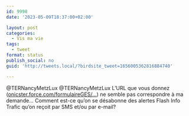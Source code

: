 ```yaml
---
id: 9998
date: '2023-05-09T18:37:00+02:00'

layout: post
categories:
  - Vis ma vie
tags:
  - tweet
format: status
publish_social: no
guid: 'http://tweets.local/?birdsite_tweet=1656005362816884740'

---
```


@TERNancyMetzLux @TERNancyMetzLux L’URL que vous donnez ([onicster.force.com/formulaireGES/…](https://onicster.force.com/formulaireGES/s/?region=FR-GES)) ne semble pas correspondre à ma demande… Comment est-ce qu’on se désabonne des alertes Flash Info Trafic qu’on reçoit par SMS et/ou par e-mail?